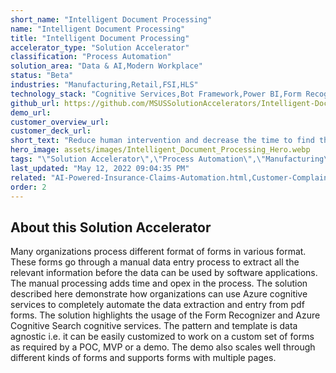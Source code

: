 ```yaml
---
short_name: "Intelligent Document Processing"
name: "Intelligent Document Processing"
title: "Intelligent Document Processing"
accelerator_type: "Solution Accelerator"
classification: "Process Automation"
solution_area: "Data & AI,Modern Workplace"
status: "Beta"
industries: "Manufacturing,Retail,FSI,HLS"
technology_stack: "Cognitive Services,Bot Framework,Power BI,Form Recognizer,Cosmos DB,Luis"
github_url: https://github.com/MSUSSolutionAccelerators/Intelligent-Document-Processing-Solution-Accelerator
demo_url: 
customer_overview_url: 
customer_deck_url: 
short_text: "Reduce human intervention and decrease the time to find the key Data points in 100+page documents/contracts"
hero_image: assets/images/Intelligent_Document_Processing_Hero.webp
tags: "\"Solution Accelerator\",\"Process Automation\",\"Manufacturing\",\"Retail\",\"FSI\",\"HLS\",\"Cognitive Services\",\"Bot Framework\",\"Power BI\",\"Form Recognizer\",\"Cosmos DB\",\"Luis\",\"Data & AI\",\"Modern Workplace\""
last_updated: "May 12, 2022 09:04:35 PM"
related: "AI-Powered-Insurance-Claims-Automation.html,Customer-Complaint-Management.html,Knowledge-Mining.html,Risk-Classification-and-Loan-Modeling.html,Knowledge-Mining---AML.html"
order: 2
---
```

## About this Solution Accelerator

Many organizations process different format of forms in various format. These forms go through a manual data entry process to extract all the relevant information before the data can be used by software applications. The manual processing adds time and opex in the process. The solution described here demonstrate how organizations can use Azure cognitive services to completely automate the data extraction and entry from pdf forms. The solution highlights the usage of the Form Recognizer and Azure Cognitive Search cognitive services. The pattern and template is data agnostic i.e. it can be easily customized to work on a custom set of forms as required by a POC, MVP or a demo. The demo also scales well through different kinds of forms and supports forms with multiple pages.
